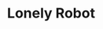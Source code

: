 ---
title: "Lonely Robot"
summary: "Lonely Robot is a project from producer, guitarist and vocalist John Mitchell ."
slug: "lonely-robot"
image: "lonely-robot.jpg"
apple_music_artist_url: "https://music.apple.com/gb/artist/lonely-robot/957464460"
wikipedia_url: "none"
---